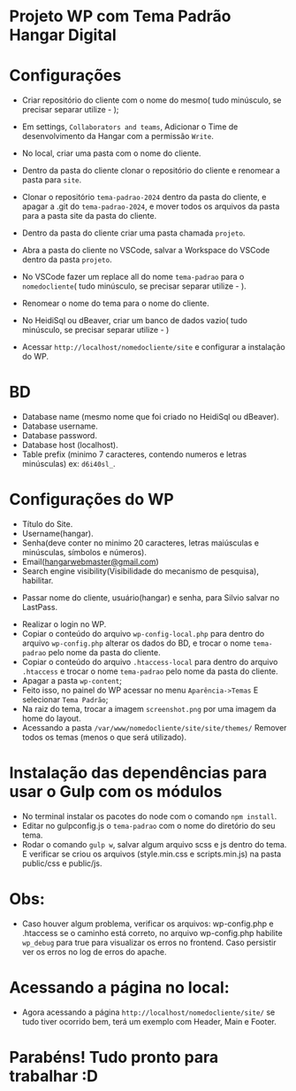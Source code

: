 # Projeto WP com Tema Padrão Hangar Digital

# Configurações

- Criar repositório do cliente com o nome do mesmo( tudo minúsculo, se precisar separar utilize - );
- Em settings, `Collaborators and teams`, Adicionar o Time de desenvolvimento da Hangar com a permissão `Write`.

- No local, criar uma pasta com o nome do cliente.
- Dentro da pasta do cliente clonar o repositório do cliente e renomear a pasta para `site`.
- Clonar o repositório `tema-padrao-2024` dentro da pasta do cliente, e apagar a .git do `tema-padrao-2024`, e mover todos os arquivos da pasta para a pasta site da pasta do cliente.
- Dentro da pasta do cliente criar uma pasta chamada `projeto`.

- Abra a pasta do cliente no VSCode, salvar a Workspace do VSCode dentro da pasta `projeto`.
- No VSCode fazer um replace all do nome `tema-padrao` para o `nomedocliente`( tudo minúsculo, se precisar separar utilize - ).
- Renomear o nome do tema para o nome do cliente.

- No HeidiSql ou dBeaver, criar um banco de dados vazio( tudo minúsculo, se precisar separar utilize - )
- Acessar `http://localhost/nomedocliente/site` e configurar a instalação do WP. 

# BD
- Database name (mesmo nome que foi criado no HeidiSql ou dBeaver).
- Database username.
- Database password.
- Database host (localhost).
- Table prefix (minimo 7 caracteres, contendo numeros e letras minúsculas) ex: `d6i40sl_`.

# Configurações do WP
- Título do Site.
- Username(hangar).
- Senha(deve conter no minimo 20 caracteres, letras maiúsculas e minúsculas, símbolos e números).
- Email(hangarwebmaster@gmail.com)
- Search engine visibility(Visibilidade do mecanismo de pesquisa), habilitar.

* Passar nome do cliente, usuário(hangar) e senha, para Silvio salvar no LastPass.

- Realizar o login no WP.
- Copiar o conteúdo do arquivo `wp-config-local.php` para dentro do arquivo `wp-config.php` alterar os dados do BD, e trocar o nome `tema-padrao` pelo nome da pasta do cliente.
- Copiar o conteúdo do arquivo `.htaccess-local` para dentro do arquivo `.htaccess` e trocar o nome `tema-padrao` pelo nome da pasta do cliente.
- Apagar a pasta `wp-content`;
- Feito isso, no painel do WP acessar no menu `Aparência->Temas` E selecionar `Tema Padrão`;
- Na raiz do tema, trocar a imagem `screenshot.png` por uma imagem da home do layout.
- Acessando a pasta `/var/www/nomedocliente/site/site/themes/` Remover todos os temas (menos o que será utilizado).

# Instalação das dependências para usar o Gulp com os módulos
- No terminal instalar os pacotes do node com o comando `npm install`.
- Editar no gulpconfig.js o `tema-padrao` com o nome do diretório do seu tema.
- Rodar o comando `gulp w`, salvar algum arquivo scss e js dentro do tema. E verificar se criou os arquivos (style.min.css e scripts.min.js) na pasta public/css e public/js.

# Obs: 
- Caso houver algum problema, verificar os arquivos: wp-config.php e .htaccess se o caminho está correto, no arquivo wp-config.php habilite `wp_debug` para true para visualizar os erros no frontend. Caso persistir ver os erros no log de erros do apache.

# Acessando a página no local:
- Agora acessando a página `http://localhost/nomedocliente/site/` se tudo tiver ocorrido bem, terá um exemplo com Header, Main e Footer. 

# Parabéns! Tudo pronto para trabalhar :D

